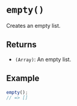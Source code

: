 # `empty()`

Creates an empty list.

## Returns

* `(Array)`: An empty list.

## Example

```javascript
empty();
// => []
```
